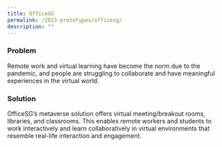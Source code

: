 ```yaml
---
title: OfficeSG
permalink: /2023-prototypes/officesg/
description: ""
---
```

### Problem
Remote work and virtual learning have become the norm due to the pandemic, and people are struggling to collaborate and have meaningful experiences in the virtual world.

### Solution
OfficeSG’s metaverse solution offers virtual meeting/breakout rooms, libraries, and classrooms. This enables remote workers and students to work interactively and learn collaboratively in virtual environments that resemble real-life interaction and engagement.